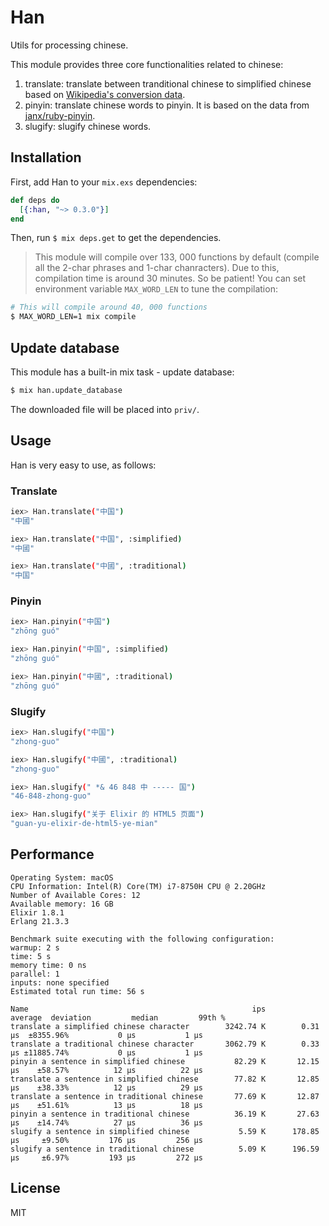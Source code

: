 # Han

Utils for processing chinese.

This module provides three core functionalities related to chinese:

1. translate: translate between tranditional chinese to simplified chinese based on [Wikipedia's conversion data]("https://raw.githubusercontent.com/wikimedia/mediawiki/master/languages/data/ZhConversion.php").
2. pinyin: translate chinese words to pinyin. It is based on the data from [janx/ruby-pinyin](https://github.com/janx/ruby-pinyin).
3. slugify: slugify chinese words.

## Installation

First, add Han to your `mix.exs` dependencies:

```elixir
def deps do
  [{:han, "~> 0.3.0"}]
end
```

Then, run `$ mix deps.get` to get the dependencies.

> This module will compile over 133, 000 functions by default (compile all the 2-char phrases and 1-char chanracters). Due to this, compilation time is around 30 minutes. So be patient! You can set environment variable `MAX_WORD_LEN` to tune the compilation:

```bash
# This will compile around 40, 000 functions
$ MAX_WORD_LEN=1 mix compile
```

## Update database

This module has a built-in mix task - update database:

```bash
$ mix han.update_database
```

The downloaded file will be placed into `priv/`.

## Usage

Han is very easy to use, as follows:

### Translate

```sh
iex> Han.translate("中国")
"中國"

iex> Han.translate("中国", :simplified)
"中國"

iex> Han.translate("中國", :traditional)
"中国"
```

### Pinyin

```sh
iex> Han.pinyin("中国")
"zhōng guó"

iex> Han.pinyin("中国", :simplified)
"zhōng guó"

iex> Han.pinyin("中國", :traditional)
"zhōng guó"
```

### Slugify

```sh
iex> Han.slugify("中国")
"zhong-guo"

iex> Han.slugify("中國", :traditional)
"zhong-guo"

iex> Han.slugify(" *& 46 848 中 ----- 国")
"46-848-zhong-guo"

iex> Han.slugify("关于 Elixir 的 HTML5 页面")
"guan-yu-elixir-de-html5-ye-mian"
```

## Performance

```text
Operating System: macOS
CPU Information: Intel(R) Core(TM) i7-8750H CPU @ 2.20GHz
Number of Available Cores: 12
Available memory: 16 GB
Elixir 1.8.1
Erlang 21.3.3

Benchmark suite executing with the following configuration:
warmup: 2 s
time: 5 s
memory time: 0 ns
parallel: 1
inputs: none specified
Estimated total run time: 56 s

Name                                                  ips        average  deviation         median         99th %
translate a simplified chinese character        3242.74 K        0.31 μs  ±8355.96%           0 μs           1 μs
translate a traditional chinese character       3062.79 K        0.33 μs ±11885.74%           0 μs           1 μs
pinyin a sentence in simplified chinese           82.29 K       12.15 μs    ±58.57%          12 μs          22 μs
translate a sentence in simplified chinese        77.82 K       12.85 μs    ±38.33%          12 μs          29 μs
translate a sentence in traditional chinese       77.69 K       12.87 μs    ±51.61%          13 μs          18 μs
pinyin a sentence in traditional chinese          36.19 K       27.63 μs    ±14.74%          27 μs          36 μs
slugify a sentence in simplified chinese           5.59 K      178.85 μs     ±9.50%         176 μs         256 μs
slugify a sentence in traditional chinese          5.09 K      196.59 μs     ±6.97%         193 μs         272 μs
```

## License

MIT
